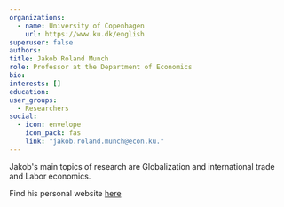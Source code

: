 ```yaml
---
organizations:
  - name: University of Copenhagen
    url: https://www.ku.dk/english
superuser: false
authors:
title: Jakob Roland Munch
role: Professor at the Department of Economics
bio: 
interests: []
education: 
user_groups:
  - Researchers
social:
  - icon: envelope
    icon_pack: fas
    link: "jakob.roland.munch@econ.ku."
---
```


Jakob's main topics of research are Globalization and international trade and Labor economics.

Find his personal website [here](https://sites.google.com/view/jakob-roland-munch/home)
